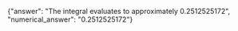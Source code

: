 {"answer": "The integral evaluates to approximately 0.2512525172", "numerical_answer": "0.2512525172"}